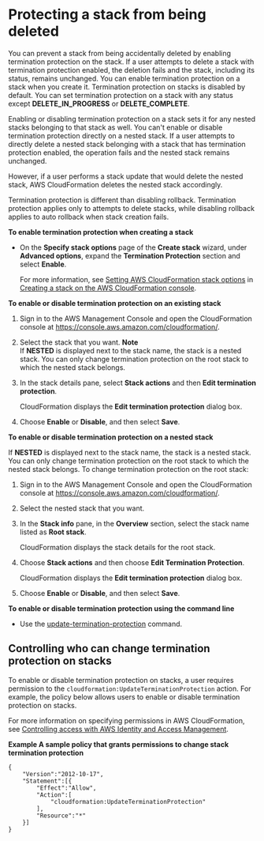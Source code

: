 # Protecting a stack from being deleted<a name="using-cfn-protect-stacks"></a>

You can prevent a stack from being accidentally deleted by enabling termination protection on the stack\. If a user attempts to delete a stack with termination protection enabled, the deletion fails and the stack, including its status, remains unchanged\. You can enable termination protection on a stack when you create it\. Termination protection on stacks is disabled by default\. You can set termination protection on a stack with any status except **DELETE_IN_PROGRESS** or **DELETE_COMPLETE**\.

Enabling or disabling termination protection on a stack sets it for any nested stacks belonging to that stack as well\. You can't enable or disable termination protection directly on a nested stack\. If a user attempts to directly delete a nested stack belonging with a stack that has termination protection enabled, the operation fails and the nested stack remains unchanged\.

However, if a user performs a stack update that would delete the nested stack, AWS CloudFormation deletes the nested stack accordingly\.

Termination protection is different than disabling rollback\. Termination protection applies only to attempts to delete stacks, while disabling rollback applies to auto rollback when stack creation fails\.

**To enable termination protection when creating a stack**

- On the **Specify stack options** page of the **Create stack** wizard, under **Advanced options**, expand the **Termination Protection** section and select **Enable**\.

  For more information, see [Setting AWS CloudFormation stack options](cfn-console-add-tags.md) in [Creating a stack on the AWS CloudFormation console](cfn-console-create-stack.md)\.

**To enable or disable termination protection on an existing stack**

1. Sign in to the AWS Management Console and open the CloudFormation console at [https://console\.aws\.amazon\.com/cloudformation/](https://console.aws.amazon.com/cloudformation/)\.

1. Select the stack that you want\.
   **Note**  
   If **NESTED** is displayed next to the stack name, the stack is a nested stack\. You can only change termination protection on the root stack to which the nested stack belongs\.

1. In the stack details pane, select **Stack actions** and then **Edit termination protection**\.

   CloudFormation displays the **Edit termination protection** dialog box\.

1. Choose **Enable** or **Disable**, and then select **Save**\.

**To enable or disable termination protection on a nested stack**

If **NESTED** is displayed next to the stack name, the stack is a nested stack\. You can only change termination protection on the root stack to which the nested stack belongs\. To change termination protection on the root stack:

1. Sign in to the AWS Management Console and open the CloudFormation console at [https://console\.aws\.amazon\.com/cloudformation/](https://console.aws.amazon.com/cloudformation/)\.

1. Select the nested stack that you want\.

1. In the **Stack info** pane, in the **Overview** section, select the stack name listed as **Root stack**\.

   CloudFormation displays the stack details for the root stack\.

1. Choose **Stack actions** and then choose **Edit Termination Protection**\.

   CloudFormation displays the **Edit termination protection** dialog box\.

1. Choose **Enable** or **Disable**, and then select **Save**\.

**To enable or disable termination protection using the command line**

- Use the [update\-termination\-protection](https://docs.aws.amazon.com/cli/latest/reference/cloudformation/update-termination-protection.html) command\.

## Controlling who can change termination protection on stacks<a name="protect-stacks-perms"></a>

To enable or disable termination protection on stacks, a user requires permission to the `cloudformation:UpdateTerminationProtection` action\. For example, the policy below allows users to enable or disable termination protection on stacks\.

For more information on specifying permissions in AWS CloudFormation, see [Controlling access with AWS Identity and Access Management](using-iam-template.md)\.

**Example A sample policy that grants permissions to change stack termination protection**

```
{
    "Version":"2012-10-17",
    "Statement":[{
        "Effect":"Allow",
        "Action":[
            "cloudformation:UpdateTerminationProtection"
        ],
        "Resource":"*"
    }]
}
```
